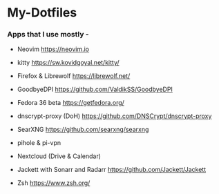 # My-Dotfiles
### Apps that I use mostly -

- Neovim https://neovim.io

- kitty https://sw.kovidgoyal.net/kitty/

- Firefox & Librewolf https://librewolf.net/

- GoodbyeDPI https://github.com/ValdikSS/GoodbyeDPI

- Fedora 36 beta https://getfedora.org/

- dnscrypt-proxy (DoH) https://github.com/DNSCrypt/dnscrypt-proxy

- SearXNG https://github.com/searxng/searxng

- pihole & pi-vpn

- Nextcloud (Drive & Calendar)

- Jackett with Sonarr and Radarr https://github.com/Jackett/Jackett

- Zsh https://www.zsh.org/


